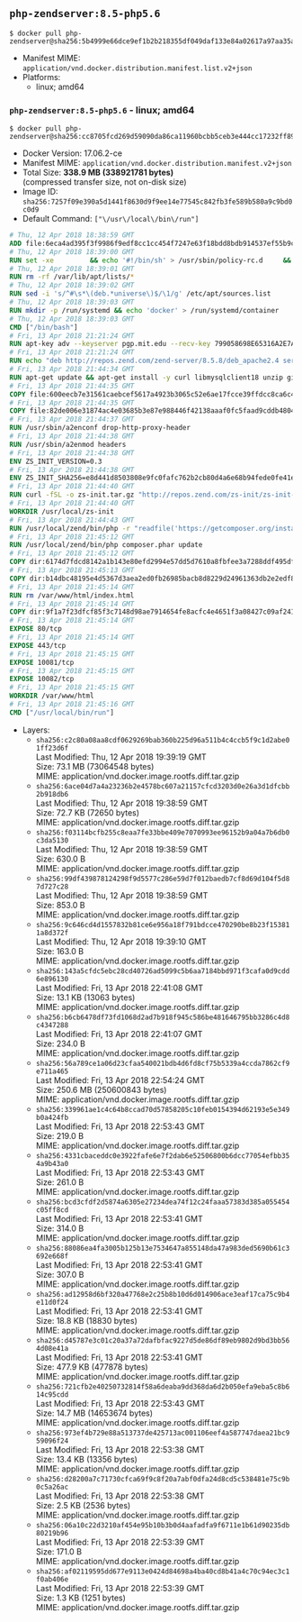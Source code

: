 ## `php-zendserver:8.5-php5.6`

```console
$ docker pull php-zendserver@sha256:5b4999e66dce9ef1b2b218355df049daf133e84a02617a97aa35a0fb79660902
```

-	Manifest MIME: `application/vnd.docker.distribution.manifest.list.v2+json`
-	Platforms:
	-	linux; amd64

### `php-zendserver:8.5-php5.6` - linux; amd64

```console
$ docker pull php-zendserver@sha256:cc8705fcd269d59090da86ca11960bcbb5ceb3e444cc17232ff89024f3a99758
```

-	Docker Version: 17.06.2-ce
-	Manifest MIME: `application/vnd.docker.distribution.manifest.v2+json`
-	Total Size: **338.9 MB (338921781 bytes)**  
	(compressed transfer size, not on-disk size)
-	Image ID: `sha256:7257f09e390a5d1441f8630d9f9ee14e77545c842fb3fe589b580a9c9bd0c0d9`
-	Default Command: `["\/usr\/local\/bin\/run"]`

```dockerfile
# Thu, 12 Apr 2018 18:38:59 GMT
ADD file:6eca4ad395f3f9986f9edf8cc1cc454f7247e63f18bdd8bdb914537ef55b9c88 in / 
# Thu, 12 Apr 2018 18:39:00 GMT
RUN set -xe 		&& echo '#!/bin/sh' > /usr/sbin/policy-rc.d 	&& echo 'exit 101' >> /usr/sbin/policy-rc.d 	&& chmod +x /usr/sbin/policy-rc.d 		&& dpkg-divert --local --rename --add /sbin/initctl 	&& cp -a /usr/sbin/policy-rc.d /sbin/initctl 	&& sed -i 's/^exit.*/exit 0/' /sbin/initctl 		&& echo 'force-unsafe-io' > /etc/dpkg/dpkg.cfg.d/docker-apt-speedup 		&& echo 'DPkg::Post-Invoke { "rm -f /var/cache/apt/archives/*.deb /var/cache/apt/archives/partial/*.deb /var/cache/apt/*.bin || true"; };' > /etc/apt/apt.conf.d/docker-clean 	&& echo 'APT::Update::Post-Invoke { "rm -f /var/cache/apt/archives/*.deb /var/cache/apt/archives/partial/*.deb /var/cache/apt/*.bin || true"; };' >> /etc/apt/apt.conf.d/docker-clean 	&& echo 'Dir::Cache::pkgcache ""; Dir::Cache::srcpkgcache "";' >> /etc/apt/apt.conf.d/docker-clean 		&& echo 'Acquire::Languages "none";' > /etc/apt/apt.conf.d/docker-no-languages 		&& echo 'Acquire::GzipIndexes "true"; Acquire::CompressionTypes::Order:: "gz";' > /etc/apt/apt.conf.d/docker-gzip-indexes 		&& echo 'Apt::AutoRemove::SuggestsImportant "false";' > /etc/apt/apt.conf.d/docker-autoremove-suggests
# Thu, 12 Apr 2018 18:39:01 GMT
RUN rm -rf /var/lib/apt/lists/*
# Thu, 12 Apr 2018 18:39:02 GMT
RUN sed -i 's/^#\s*\(deb.*universe\)$/\1/g' /etc/apt/sources.list
# Thu, 12 Apr 2018 18:39:03 GMT
RUN mkdir -p /run/systemd && echo 'docker' > /run/systemd/container
# Thu, 12 Apr 2018 18:39:03 GMT
CMD ["/bin/bash"]
# Fri, 13 Apr 2018 21:21:24 GMT
RUN apt-key adv --keyserver pgp.mit.edu --recv-key 799058698E65316A2E7A4FF42EAE1437F7D2C623
# Fri, 13 Apr 2018 21:21:24 GMT
RUN echo "deb http://repos.zend.com/zend-server/8.5.8/deb_apache2.4 server non-free" >> /etc/apt/sources.list.d/zend-server.list
# Fri, 13 Apr 2018 21:44:34 GMT
RUN apt-get update && apt-get install -y curl libmysqlclient18 unzip git zend-server-php-5.6 && /usr/local/zend/bin/zendctl.sh stop
# Fri, 13 Apr 2018 21:44:35 GMT
COPY file:600eecb7e31561caebcef5617a4923b3065c52e6ae17fcce39ffdcc8ca6c41db in /etc/ 
# Fri, 13 Apr 2018 21:44:35 GMT
COPY file:82de006e31874ac4e03685b3e87e988446f42138aaaf0fc5faad9cddb48040ba in /etc/apache2/conf-available 
# Fri, 13 Apr 2018 21:44:37 GMT
RUN /usr/sbin/a2enconf drop-http-proxy-header
# Fri, 13 Apr 2018 21:44:38 GMT
RUN /usr/sbin/a2enmod headers
# Fri, 13 Apr 2018 21:44:38 GMT
ENV ZS_INIT_VERSION=0.3
# Fri, 13 Apr 2018 21:44:38 GMT
ENV ZS_INIT_SHA256=e8d441d8503808e9fc0fafc762b2cb80d4a6e68b94fede0fe41efdeac10800cb
# Fri, 13 Apr 2018 21:44:40 GMT
RUN curl -fSL -o zs-init.tar.gz "http://repos.zend.com/zs-init/zs-init-docker-${ZS_INIT_VERSION}.tar.gz"     && echo "${ZS_INIT_SHA256} *zs-init.tar.gz" | sha256sum -c -     && mkdir /usr/local/zs-init     && tar xzf zs-init.tar.gz --strip-components=1 -C /usr/local/zs-init     && rm zs-init.tar.gz
# Fri, 13 Apr 2018 21:44:40 GMT
WORKDIR /usr/local/zs-init
# Fri, 13 Apr 2018 21:44:43 GMT
RUN /usr/local/zend/bin/php -r "readfile('https://getcomposer.org/installer');" | /usr/local/zend/bin/php
# Fri, 13 Apr 2018 21:45:12 GMT
RUN /usr/local/zend/bin/php composer.phar update
# Fri, 13 Apr 2018 21:45:12 GMT
COPY dir:6174d7fdcd8142a1b143e80efd2994e57dd5d7610a8fbfee3a7288ddf495dfdf in /usr/local/bin 
# Fri, 13 Apr 2018 21:45:13 GMT
COPY dir:b14dbc48195e4d5367d3aea2ed0fb26985bacb8d8229d24961363db2e2edf8f0 in /usr/local/zend/var/plugins/ 
# Fri, 13 Apr 2018 21:45:14 GMT
RUN rm /var/www/html/index.html
# Fri, 13 Apr 2018 21:45:14 GMT
COPY dir:9f1a7f23dfcf85f3c7148d98ae7914654fe8acfc4e4651f3a08427c09af24198 in /var/www/html 
# Fri, 13 Apr 2018 21:45:14 GMT
EXPOSE 80/tcp
# Fri, 13 Apr 2018 21:45:14 GMT
EXPOSE 443/tcp
# Fri, 13 Apr 2018 21:45:15 GMT
EXPOSE 10081/tcp
# Fri, 13 Apr 2018 21:45:15 GMT
EXPOSE 10082/tcp
# Fri, 13 Apr 2018 21:45:15 GMT
WORKDIR /var/www/html
# Fri, 13 Apr 2018 21:45:16 GMT
CMD ["/usr/local/bin/run"]
```

-	Layers:
	-	`sha256:c2c80a08aa8cdf0629269bab360b225d96a511b4c4ccb5f9c1d2abe01ff23d6f`  
		Last Modified: Thu, 12 Apr 2018 19:39:19 GMT  
		Size: 73.1 MB (73064548 bytes)  
		MIME: application/vnd.docker.image.rootfs.diff.tar.gzip
	-	`sha256:6ace04d7a4a23236b2e4578bc607a21157cfcd3203d0e26a3d1dfcbb2b918db6`  
		Last Modified: Thu, 12 Apr 2018 19:38:59 GMT  
		Size: 72.7 KB (72650 bytes)  
		MIME: application/vnd.docker.image.rootfs.diff.tar.gzip
	-	`sha256:f03114bcfb255c8eaa7fe33bbe409e7070993ee96152b9a04a7b6db0c3da5130`  
		Last Modified: Thu, 12 Apr 2018 19:38:59 GMT  
		Size: 630.0 B  
		MIME: application/vnd.docker.image.rootfs.diff.tar.gzip
	-	`sha256:99df439878124298f9d5577c286e59d7f012baedb7cf8d69d104f5d87d727c28`  
		Last Modified: Thu, 12 Apr 2018 19:38:59 GMT  
		Size: 853.0 B  
		MIME: application/vnd.docker.image.rootfs.diff.tar.gzip
	-	`sha256:9c646cd4d1557832b81ce6e956a18f791bdcce470290be8b23f153811a8d372f`  
		Last Modified: Thu, 12 Apr 2018 19:39:10 GMT  
		Size: 163.0 B  
		MIME: application/vnd.docker.image.rootfs.diff.tar.gzip
	-	`sha256:143a5cfdc5ebc28cd40726ad5099c5b6aa7184bbd971f3cafa0d9cdd6e896130`  
		Last Modified: Fri, 13 Apr 2018 22:41:08 GMT  
		Size: 13.1 KB (13063 bytes)  
		MIME: application/vnd.docker.image.rootfs.diff.tar.gzip
	-	`sha256:b6cb6478df73fd1068d2ad7b918f945c586be481646795bb3286c4d8c4347288`  
		Last Modified: Fri, 13 Apr 2018 22:41:07 GMT  
		Size: 234.0 B  
		MIME: application/vnd.docker.image.rootfs.diff.tar.gzip
	-	`sha256:56a789ce1a06d23cfaa540021bdb4d6fd8cf75b5339a4ccda7862cf9e711a465`  
		Last Modified: Fri, 13 Apr 2018 22:54:24 GMT  
		Size: 250.6 MB (250600843 bytes)  
		MIME: application/vnd.docker.image.rootfs.diff.tar.gzip
	-	`sha256:339961ae1c4c64b8ccad70d57858205c10feb0154394d62193e5e349b0a424fb`  
		Last Modified: Fri, 13 Apr 2018 22:53:43 GMT  
		Size: 219.0 B  
		MIME: application/vnd.docker.image.rootfs.diff.tar.gzip
	-	`sha256:4331cbaceddc0e3922fafe6e7f2dab6e52506800b6dcc77054efbb354a9b43a0`  
		Last Modified: Fri, 13 Apr 2018 22:53:43 GMT  
		Size: 261.0 B  
		MIME: application/vnd.docker.image.rootfs.diff.tar.gzip
	-	`sha256:bcd3cfdf2d5874a6305e27234dea74f12c24faaa57383d385a055454c05ff8cd`  
		Last Modified: Fri, 13 Apr 2018 22:53:41 GMT  
		Size: 314.0 B  
		MIME: application/vnd.docker.image.rootfs.diff.tar.gzip
	-	`sha256:88086ea4fa3005b125b13e7534647a855148da47a983ded5690b61c3692e668f`  
		Last Modified: Fri, 13 Apr 2018 22:53:41 GMT  
		Size: 307.0 B  
		MIME: application/vnd.docker.image.rootfs.diff.tar.gzip
	-	`sha256:ad12958d6bf320a47768e2c25b8b10d6d014906ace3eaf17ca75c9b4e11d0f24`  
		Last Modified: Fri, 13 Apr 2018 22:53:41 GMT  
		Size: 18.8 KB (18830 bytes)  
		MIME: application/vnd.docker.image.rootfs.diff.tar.gzip
	-	`sha256:d45787e3c01c20a37a72dafbfac9227d5de86df89eb9802d9bd3bb564d08e41a`  
		Last Modified: Fri, 13 Apr 2018 22:53:41 GMT  
		Size: 477.9 KB (477878 bytes)  
		MIME: application/vnd.docker.image.rootfs.diff.tar.gzip
	-	`sha256:721cfb2e40250732814f58a6deaba9dd368da6d2b050efa9eba5c8b614c95cdd`  
		Last Modified: Fri, 13 Apr 2018 22:53:43 GMT  
		Size: 14.7 MB (14653674 bytes)  
		MIME: application/vnd.docker.image.rootfs.diff.tar.gzip
	-	`sha256:973ef4b729e88a513737de425713ac001106eef4a587747daea21bc959096f24`  
		Last Modified: Fri, 13 Apr 2018 22:53:38 GMT  
		Size: 13.4 KB (13356 bytes)  
		MIME: application/vnd.docker.image.rootfs.diff.tar.gzip
	-	`sha256:d28200a7c71730cfca69f9c8f20a7abf0dfa24d8cd5c538481e75c9b0c5a26ac`  
		Last Modified: Fri, 13 Apr 2018 22:53:38 GMT  
		Size: 2.5 KB (2536 bytes)  
		MIME: application/vnd.docker.image.rootfs.diff.tar.gzip
	-	`sha256:06a10c22d3210af454e95b10b3b0d4aafadfa9f6711e1b61d90235db80219b96`  
		Last Modified: Fri, 13 Apr 2018 22:53:39 GMT  
		Size: 171.0 B  
		MIME: application/vnd.docker.image.rootfs.diff.tar.gzip
	-	`sha256:af02119595dd677e9113e0424d84698a4ba40cd8b41a4c70c94ec3c1f0ab406e`  
		Last Modified: Fri, 13 Apr 2018 22:53:39 GMT  
		Size: 1.3 KB (1251 bytes)  
		MIME: application/vnd.docker.image.rootfs.diff.tar.gzip
